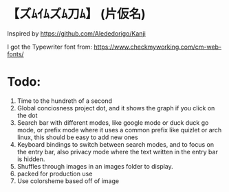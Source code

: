 # 【ズﾑｲﾑズﾑ刀ﾑ】 (片仮名)

Inspired by https://github.com/Alededorigo/Kanji

I got the Typewriter font from: https://www.checkmyworking.com/cm-web-fonts/

# Todo:

1. Time to the hundreth of a second
2. Global conciosness project dot, and it shows the graph if you click on the dot
3. Search bar with different modes, like google mode or duck duck go mode, or prefix mode where it uses a common prefix like quizlet or arch linux, this should be easy to add new ones
4. Keyboard bindings to switch between search modes, and to focus on the entry bar, also privacy mode where the text written in the entry bar is hidden.
5. Shuffles through images in an images folder to display.
6. packed for production use
7. Use colorsheme based off of image
